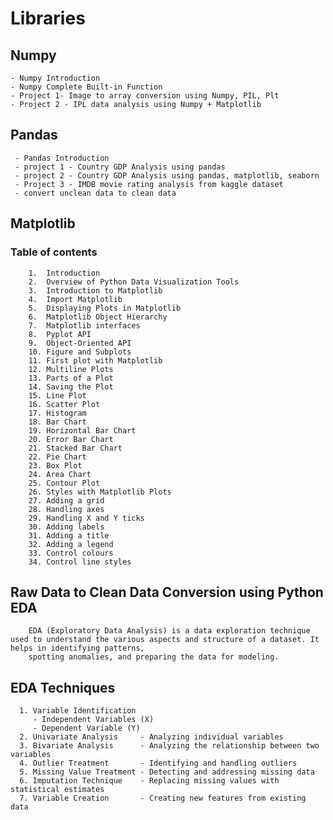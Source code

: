 # Libraries
## Numpy 
    - Numpy Introduction
    - Numpy Complete Built-in Function
    - Project 1- Image to array conversion using Numpy, PIL, Plt
    - Project 2 - IPL data analysis using Numpy + Matplotlib

## Pandas
     - Pandas Introduction
     - project 1 - Country GDP Analysis using pandas
     - project 2 - Country GDP Analysis using pandas, matplotlib, seaborn
     - Project 3 - IMDB movie rating analysis from kaggle dataset
     - convert unclean data to clean data 

## Matplotlib
   ### Table of contents
        1.	Introduction
        2.	Overview of Python Data Visualization Tools
        3.	Introduction to Matplotlib  
        4.	Import Matplotlib  
        5.	Displaying Plots in Matplotlib     
        6.	Matplotlib Object Hierarchy      
        7.	Matplotlib interfaces        
        8.	Pyplot API        
        9.	Object-Oriented API        
        10.	Figure and Subplots        
        11.	First plot with Matplotlib        
        12.	Multiline Plots        
        13.	Parts of a Plot        
        14.	Saving the Plot        
        15.	Line Plot        
        16.	Scatter Plot        
        17.	Histogram        
        18.	Bar Chart        
        19.	Horizontal Bar Chart        
        20.	Error Bar Chart        
        21.	Stacked Bar Chart       
        22.	Pie Chart      
        23.	Box Plot        
        24.	Area Chart        
        25.	Contour Plot        
        26.	Styles with Matplotlib Plots       
        27.	Adding a grid        
        28.	Handling axes       
        29.	Handling X and Y ticks        
        30.	Adding labels       
        31.	Adding a title       
        32.	Adding a legend     
        33.	Control colours     
        34.	Control line styles       
 ## Raw Data to Clean Data Conversion using Python EDA
        EDA (Exploratory Data Analysis) is a data exploration technique used to understand the various aspects and structure of a dataset. It helps in identifying patterns, 
        spotting anomalies, and preparing the data for modeling.
   ## EDA Techniques
      1. Variable Identification
         - Independent Variables (X)
         - Dependent Variable (Y)
      2. Univariate Analysis     - Analyzing individual variables
      3. Bivariate Analysis      - Analyzing the relationship between two variables
      4. Outlier Treatment       - Identifying and handling outliers
      5. Missing Value Treatment - Detecting and addressing missing data
      6. Imputation Technique    - Replacing missing values with statistical estimates
      7. Variable Creation       - Creating new features from existing data
    
